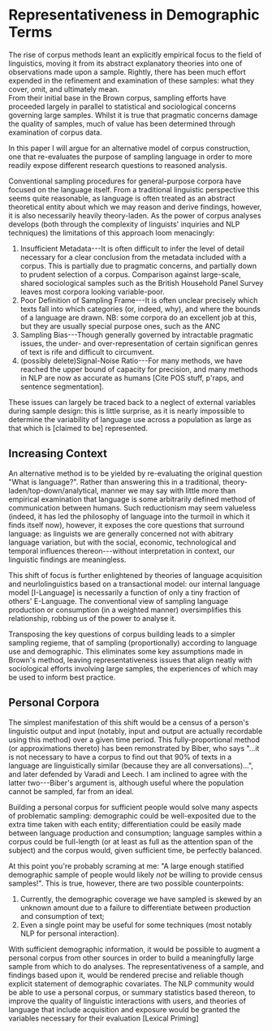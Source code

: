 Representativeness in Demographic Terms
=======================================
The rise of corpus methods leant an explicitly empirical focus to the field of linguistics, moving it from its abstract explanatory theories into one of observations made upon a sample.  Rightly, there has been much effort expended in the refinement and examination of these samples: what they cover, omit, and ultimately mean.  
From their initial base in the Brown corpus, sampling efforts have proceeded largely in parallel to statistical and sociological concerns governing large samples.  Whilst it is true that pragmatic concerns damage the quality of samples, much of value has been determined through examination of corpus data.

In this paper I will argue for an alternative model of corpus construction, one that re-evaluates the purpose of sampling language in order to more readily expose different research questions to reasoned analysis.

Conventional sampling procedures for general-purpose corpora have focused on the language itself.  From a traditional linguistic perspective this seems quite reasonable, as language is often treated as an abstract theoretical entity about which we may reason and derive findings, however, it is also necessarily heavily theory-laden.  As the power of corpus analyses develops (both through the complexity of linguists' inquiries and NLP techniques) the limitations of this approach loom menacingly:

 1. Insufficient Metadata---It is often difficult to infer the level of detail necessary for a clear conclusion from the metadata included with a corpus.  This is partially due to pragmatic concerns, and partially down to prudent selection of a corpus.  Comparison against large-scale, shared sociological samples such as the British Household Panel Survey leaves most corpora looking variable-poor.
 2. Poor Definition of Sampling Frame---It is often unclear precisely which texts fall into which categories (or, indeed, why), and where the bounds of a language are drawn.  NB: some corpora do an excellent job at this, but they are usually special purpose ones, such as the ANC
 3. Sampling Bias---Though generally governed by intractable pragmatic issues, the under- and over-representation of certain significan genres of text is rife and difficult to circumvent.
 4. (possibly delete)Signal-Noise Ratio---For many methods, we have reached the upper bound of capacity for precision, and many methods in NLP are now as accurate as humans [Cite POS stuff, p'raps, and sentence segmentation].

These issues can largely be traced back to a neglect of external variables during sample design: this is little surprise, as it is nearly impossible to determine the variability of language use across a population as large as that which is [claimed to be] represented.

Increasing Context
------------------
An alternative method is to be yielded by re-evaluating the original question "What is language?".  Rather than answering this in a traditional, theory-laden/top-down/analytical, manner we may say with little more than empirical examination that language is some arbitrarily defined method of communication between humans.  Such reductionism may seem valueless (indeed, it has led the philosophy of language into the turmoil in which it finds itself now), however, it exposes the core questions that surround language: as linguists we are generally concerned not with abitrary language variation, but with the social, economic, technological and temporal influences thereon---without interpretation in context, our linguistic findings are meaningless.

This shift of focus is further enlightened by theories of language acquisition and neurlolinguistics based on a transactional model: our internal language model [I-Language] is necessarily a function of only a tiny fraction of others' E-Language.  The conventional view of sampling language production or consumption (in a weighted manner) oversimplifies this relationship, robbing us of the power to analyse it.

Transposing the key questions of corpus building leads to a simpler sampling regieme, that of sampling (proportionally) according to language use and demographic.  This eliminates some key assumptions made in Brown's method, leaving representativeness issues that align neatly with sociological efforts involving large samples, the experiences of which may be used to inform best practice.

Personal Corpora
----------------
The simplest manifestation of this shift would be a census of a person's linguistic output and input (notably, input and output are actually recordable using this method) over a given time period.  This fully-proportional method (or approximations thereto) has been remonstrated by Biber, who says "...it is not necessary to have a corpus to find out that 90% of texts in a language are linguistically similar (because they are all conversations)...", and later defended by Varadi and Leech.  I am inclined to agree with the latter two---Biber's argument is, although useful where the population cannot be sampled, far from an ideal.

Building a personal corpus for sufficient people would solve many aspects of problematic sampling: demographic could be well-exposited due to the extra time taken with each entity; differentiation could be easily made between language production and consumption; language samples within a corpus could be full-length (or at least as full as the attention span of the subject) and the corpus would, given sufficient time, be perfectly balanced.

At this point you're probably scraming at me: "A large enough statified demographic sample of people would likely *not* be willing to provide census samples!".  This is true, however, there are two possible counterpoints:

 1. Currently, the demographic coverage we have sampled is skewed by an unknown amount due to a failure to differentiate between production and consumption of text;
 2. Even a single point may be useful for some techniques (most notably NLP for personal interaction).

With sufficient demographic information, it would be possible to augment a personal corpus from other sources in order to build a meaningfully large sample from which to do analyses.  The representativeness of a sample, and findings based upon it, would be rendered precise and reliable though explicit statement of demographic covariates.  The NLP community would be able to use a personal corpus, or summary statistics based thereon, to improve the quality of linguistic interactions with users, and theories of language that include acquisition and exposure would be granted the variables necessary for their evaluation [Lexical Priming]



